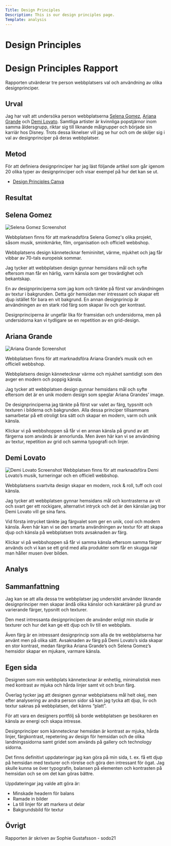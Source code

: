 ```yaml
---
Title: Design Principles
Description: This is our design principles page.
Template: analysis
---
```


# Design Principles

Design Principles Rapport
=======================

Rapporten utvärderar tre person webbplatsers val och användning av olika designprinciper.

Urval
-----------------------

Jag har valt att undersöka person webbplatserna [Selena Gomez](https://www.selenagomez.com/#/), [Ariana Grande](https://www.arianagrande.com/) och [Demi Lovato](https://www.demilovato.com/#/). Samtliga artister är kvinnliga popstjärnor inom samma åldersgrupp, riktar sig till liknande målgrupper och  började sin karriär hos Disney. Trots dessa liknelser vill jag se hur och om de skiljer sig i val av designprinciper på deras webbplatser.

Metod
-----------------------

För att definiera designprinciper har jag läst följande artikel som går igenom 20 olika typer av designprinciper och visar exempel på hur det kan se ut. 
* [Design Principles Canva](https://www.canva.com/learn/design-elements-principles/)

Resultat
-----------------------

## Selena Gomez

![Selena Gomez Screenshot](../image/selena-gomez.png?width=50%)

Webbplatsen finns för att marknadsföra Selena Gomez's olika projekt, såsom musik, sminkmärke, film, organisation och officiell webbshop.

Webbplatsens design kännetecknar femininitet, värme, mjukhet och jag får vibbar av 70-tals europeisk sommar.

Jag tycker att webbplatsen design gynnar hemsidans mål och syfte eftersom man får en härlig, varm känsla som ger trovärdighet och bekantskap. 

En av designprinciperna som jag kom och tänkte på först var användningen av textur i bakgrunden. Detta gör hemsidan mer intressant och skapar ett djup istället för bara en vit bakgrund. En annan designprincip är användningen av en stark röd färg som skapar liv och ger kontrast.

Designprinciperna är ungefär lika för framsidan och undersidorna, men på undersidorna kan vi tydligare se en repetition av en grid-design.

## Ariana Grande

![Ariana Grande Screenshot](../image/ariana-grande.png?width=50%)

Webbplatsen finns för att marknadsföra Ariana Grande’s musik och en officiell webbshop.

Webbplatsens design kännetecknar värme och mjukhet samtidigt som den avger en modern och poppig känsla.

Jag tycker att webbplatsen design gynnar hemsidans mål och syfte eftersom det är en unik modern design som speglar Ariana Grandes’ image. 

De designprinciperna jag tänkte på först var valet av färg, typsnitt och texturen i bilderna och bakgrunden. Alla dessa principer tillsammans samarbetar på ett otroligt bra sätt och skapar en modern, varm och unik känsla.

Klickar vi på webbshoppen så får vi en annan känsla på grund av att färgerna som används är annorlunda. Men även här kan vi se användning av textur, repetition av grid och samma typografi och linjer.

## Demi Lovato

![Demi Lovato Screenshot](../image/demi-lovato.png?width=50%)
Webbplatsen finns för att marknadsföra Demi Lovato’s musik, turneringar och en officiell webbshop.


Webbplatsens svartvita design skapar en modern, rock & roll, tuff och cool känsla.

Jag tycker att webbplatsen gynnar hemsidans mål och kontrasterna av vit och svart ger ett rockigare, alternativt intryck och det är den känslan jag tror Demi Lovato vill ge sina fans.

Vid första intrycket tänkte jag färgvalet som ger en unik, cool och modern känsla. Även här kan vi se den smarta användningen av textur för att skapa djup och känsla på webbplatsen trots avsaknaden av färg. 

Klickar vi på webbshoppen så får vi samma känsla eftersom samma färger används och vi kan se ett grid med alla produkter som får en skugga när man håller musen över bilden.


Analys
-----------------------

## Sammanfattning
Jag kan se att alla dessa tre webbplatser jag undersökt använder liknande designprinciper men skapar ändå olika känslor och karaktärer på grund av varierande färger, typsnitt och texturer.

Den mest intressanta designprincipen de använder enligt min studie är texturer och hur det kan ge ett djup och liv till en webbplats. 

Även färg är en intressant designprincip som alla de tre webbplatserna har använt men på olika sätt. Avsaknaden av färg på Demi Lovato’s sida skapar en stor kontrast, medan färgrika Ariana Grande’s och Selena Gomez’s hemsidor skapar en mjukare, varmare känsla.

## Egen sida

Designen som min webbplats kännetecknar är enhetlig, minimalistisk men med kontrast av mjuka och hårda linjer samt vit och brun färg.


Överlag tycker jag att designen gynnar webbplatsens mål helt okej, men efter analysering av andra person sidor så kan jag tycka att djup, liv och textur saknas på webbplatsen, det känns “platt”. 

För att vara en designers portfölj så borde webbplatsen ge besökaren en känsla av energi och skapa intresse. 

Designprinciper som kännetecknar hemsidan är kontrast av mjuka, hårda linjer, färgkontrast, repetering av design för hemsidan och de olika landningssidorna samt gridet som används på gallery och technology sidorna.


Det finns definitivt uppdateringar jag kan göra på min sida, t. ex. få ett djup på hemsidan med texturer och rörelse och göra den intressant för ögat. Jag skulle kunna se över typografin, balansen på elementen och kontrasten på hemsidan och se om det kan göras bättre.

Uppdateringar jag valde att göra är:
* Minskade headern för balans
* Ramade in bilder
* La till linjer för att markera ut delar
* Bakgrundsbild för textur

Övrigt
-----------------------

Rapporten är skriven av Sophie Gustafsson - sodo21